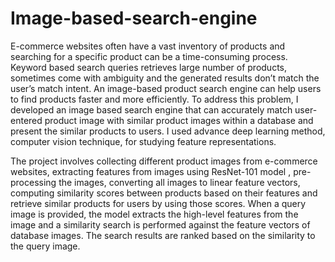 # Image-based-search-engine
E-commerce websites often have a vast inventory of products and searching for a specific product can be a time-consuming process. Keyword based search queries retrieves large number of products, sometimes come with ambiguity and the generated results don’t match the user’s match intent. An image-based product search engine can help users to find products faster and more efficiently. To address this problem, I developed an image based search engine that can accurately match user-entered product image with similar product images within a database and present the similar products to users. I used advance deep learning method, computer vision technique, for studying feature representations. 

The project involves collecting different product images from e-commerce websites, extracting features from images using ResNet-101 model , pre-processing the images, converting all images to linear feature vectors, computing similarity scores between products based on their features and retrieve similar products for users by using those scores. When a query image is provided, the model extracts the high-level features from the image and a similarity search is performed against the feature vectors of database images. The search results are ranked based on the similarity to the query image.

